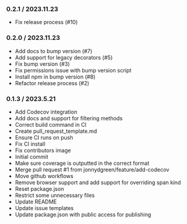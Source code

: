 ### 0.2.1 / 2023.11.23

- Fix release process (#10)

### 0.2.0 / 2023.11.23

- Add docs to bump version (#7)
- Add support for legacy decorators (#5)
- Fix bump version (#3)
- Fix permissions issue with bump version script
- Install npm in bump version (#8)
- Refactor release process (#2)

### 0.1.3 / 2023.5.21

- Add Codecov integration
- Add docs and support for filtering methods
- Correct build command in CI
- Create pull_request_template.md
- Ensure CI runs on push
- Fix CI install
- Fix contributors image
- Initial commit
- Make sure coverage is outputted in the correct format
- Merge pull request #1 from jonnydgreen/feature/add-codecov
- Move github workflows
- Remove browser support and add support for overriding span kind
- Reset package.json
- Restrict some unnecessary files
- Update README
- Update issue templates
- Update package.json with public access for publishing
